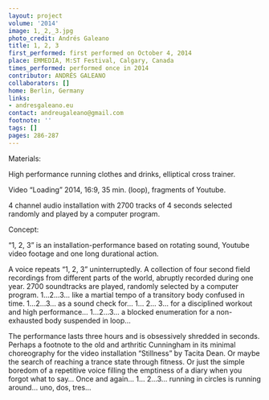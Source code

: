 ```yaml
---
layout: project
volume: '2014'
image: 1,_2,_3.jpg
photo_credit: Andrés Galeano
title: 1, 2, 3
first_performed: first performed on October 4, 2014
place: EMMEDIA, M:ST Festival, Calgary, Canada
times_performed: performed once in 2014
contributor: ANDRÉS GALEANO
collaborators: []
home: Berlin, Germany
links:
- andresgaleano.eu
contact: andreugaleano@gmail.com
footnote: ''
tags: []
pages: 286-287
---
```


Materials:

High performance running clothes and drinks, elliptical cross trainer.

Video “Loading” 2014, 16:9, 35 min. (loop), fragments of Youtube.

4 channel audio installation with 2700 tracks of 4 seconds selected randomly and played by a computer program.

Concept:

“1, 2, 3” is an installation-performance based on rotating sound, Youtube video footage and one long durational action.

A voice repeats “1, 2, 3” uninterruptedly. A collection of four second field recordings from different parts of the world, abruptly recorded during one year. 2700 soundtracks are played, randomly selected by a computer program. 1…2…3… like a martial tempo of a transitory body confused in time. 1…2…3… as a sound check for… 1… 2… 3… for a disciplined workout and high performance… 1…2…3… a blocked enumeration for a non-exhausted body suspended in loop…

The performance lasts three hours and is obsessively shredded in seconds. Perhaps a footnote to the old and arthritic Cunningham in its minimal choreography for the video installation “Stillness” by Tacita Dean. Or maybe the search of reaching a trance state through fitness. Or just the simple boredom of a repetitive voice filling the emptiness of a diary when you forgot what to say… Once and again… 1… 2…3… running in circles is running around… uno, dos, tres…

